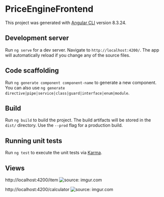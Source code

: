 # PriceEngineFrontend

This project was generated with [Angular CLI](https://github.com/angular/angular-cli) version 8.3.24.

## Development server

Run `ng serve` for a dev server. Navigate to `http://localhost:4200/`. The app will automatically reload if you change any of the source files.

## Code scaffolding

Run `ng generate component component-name` to generate a new component. You can also use `ng generate directive|pipe|service|class|guard|interface|enum|module`.

## Build

Run `ng build` to build the project. The build artifacts will be stored in the `dist/` directory. Use the `--prod` flag for a production build.

## Running unit tests

Run `ng test` to execute the unit tests via [Karma](https://karma-runner.github.io).

## Views
http://localhost:4200/item
<img src="https://i.imgur.com/mRy5KKi.png" title="source: imgur.com" />

http://localhost:4200/calculator
<img src="https://i.imgur.com/PhAXPmk.png" title="source: imgur.com" />
